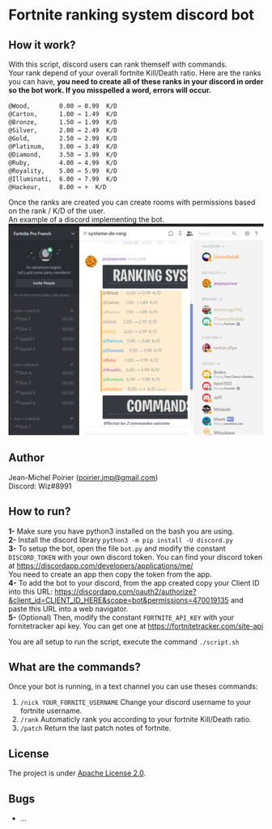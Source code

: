 # Fortnite ranking system discord bot

## How it work?

With this script, discord users can rank themself with commands.  
Your rank depend of your overall fortnite Kill/Death ratio.
Here are the ranks you can have, __you need to create all of these ranks in your discord in order so the bot work. If you misspelled a word, errors will occur.__
```
@Wood,        0.00 → 0.99  K/D  
@Carton,      1.00 → 1.49  K/D  
@Bronze,      1.50 → 1.99  K/D  
@Silver,      2.00 → 2.49  K/D  
@Gold,        2.50 → 2.99  K/D  
@Platinum,    3.00 → 3.49  K/D  
@Diamond,     3.50 → 3.99  K/D  
@Ruby,        4.00 → 4.99  K/D  
@Royality,    5.00 → 5.99  K/D  
@Illuminati,  6.00 → 7.99  K/D  
@Hackeur,     8.00 → +  K/D  
```

Once the ranks are created you can create rooms with permissions based on the rank / K/D of the user.  
An example of a discord implementing the bot.  
![alt text](discordEx.png "Discord example")


## Author

Jean-Michel Poirier (poirier.jmp@gmail.com)   
Discord: Wiz#8991

## How to run?
 
__1-__ Make sure you have python3 installed on the bash you are using.  
__2-__ Install the discord library ```python3 -m pip install -U discord.py```  
__3-__ To setup the bot, open the file ```bot.py``` and modify the constant ```DISCORD_TOKEN``` with your own discord token. You can find your discord token at https://discordapp.com/developers/applications/me/   
You need to create an app then copy the token from the app.  
__4-__ To add the bot to your discord, from the app created copy your Client ID into this URL: https://discordapp.com/oauth2/authorize?&client_id=CLIENT_ID_HERE&scope=bot&permissions=470019135 and paste this URL into a web navigator.  
__5-__ (Optional) Then, modify the constant ```FORTNITE_API_KEY``` with your fornitetracker api key. You can get one at https://fortnitetracker.com/site-api  

You are all setup to run the script, execute the command ```./script.sh```  

## What are the commands?

Once your bot is running, in a text channel you can use theses commands:  

1) ```/nick YOUR_FORNITE_USERNAME``` Change your discord username to your fortnite username.  
2) ```/rank``` Automaticly rank you according to your fortnite Kill/Death ratio.   
3) ```/patch``` Return the last patch notes of fortnite.  

## License

The project is under [Apache License 2.0](https://www.apache.org/licenses/LICENSE-2.0).  

## Bugs
- ... 
